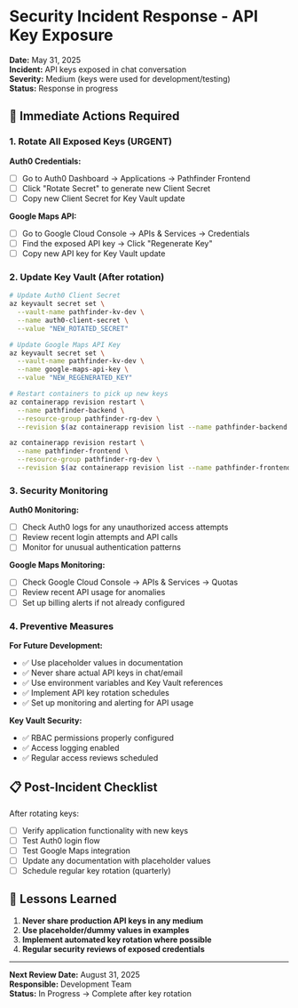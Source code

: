 # Security Incident Response - API Key Exposure

**Date:** May 31, 2025  
**Incident:** API keys exposed in chat conversation  
**Severity:** Medium (keys were used for development/testing)  
**Status:** Response in progress

## 🚨 Immediate Actions Required

### 1. **Rotate All Exposed Keys** (URGENT)

**Auth0 Credentials:**
- [ ] Go to Auth0 Dashboard → Applications → Pathfinder Frontend
- [ ] Click "Rotate Secret" to generate new Client Secret
- [ ] Copy new Client Secret for Key Vault update

**Google Maps API:**
- [ ] Go to Google Cloud Console → APIs & Services → Credentials  
- [ ] Find the exposed API key → Click "Regenerate Key"
- [ ] Copy new API key for Key Vault update

### 2. **Update Key Vault** (After rotation)

```bash
# Update Auth0 Client Secret
az keyvault secret set \
  --vault-name pathfinder-kv-dev \
  --name auth0-client-secret \
  --value "NEW_ROTATED_SECRET"

# Update Google Maps API Key  
az keyvault secret set \
  --vault-name pathfinder-kv-dev \
  --name google-maps-api-key \
  --value "NEW_REGENERATED_KEY"

# Restart containers to pick up new keys
az containerapp revision restart \
  --name pathfinder-backend \
  --resource-group pathfinder-rg-dev \
  --revision $(az containerapp revision list --name pathfinder-backend --resource-group pathfinder-rg-dev --query "[0].name" --output tsv)

az containerapp revision restart \
  --name pathfinder-frontend \
  --resource-group pathfinder-rg-dev \
  --revision $(az containerapp revision list --name pathfinder-frontend --resource-group pathfinder-rg-dev --query "[0].name" --output tsv)
```

### 3. **Security Monitoring**

**Auth0 Monitoring:**
- [ ] Check Auth0 logs for any unauthorized access attempts
- [ ] Review recent login attempts and API calls
- [ ] Monitor for unusual authentication patterns

**Google Maps Monitoring:**  
- [ ] Check Google Cloud Console → APIs & Services → Quotas
- [ ] Review recent API usage for anomalies
- [ ] Set up billing alerts if not already configured

### 4. **Preventive Measures**

**For Future Development:**
- ✅ Use placeholder values in documentation
- ✅ Never share actual API keys in chat/email
- ✅ Use environment variables and Key Vault references
- ✅ Implement API key rotation schedules
- ✅ Set up monitoring and alerting for API usage

**Key Vault Security:**
- ✅ RBAC permissions properly configured
- ✅ Access logging enabled
- ✅ Regular access reviews scheduled

## 📋 Post-Incident Checklist

After rotating keys:
- [ ] Verify application functionality with new keys
- [ ] Test Auth0 login flow
- [ ] Test Google Maps integration
- [ ] Update any documentation with placeholder values
- [ ] Schedule regular key rotation (quarterly)

## 🎯 Lessons Learned

1. **Never share production API keys in any medium**
2. **Use placeholder/dummy values in examples** 
3. **Implement automated key rotation where possible**
4. **Regular security reviews of exposed credentials**

---

**Next Review Date:** August 31, 2025  
**Responsible:** Development Team  
**Status:** In Progress → Complete after key rotation
